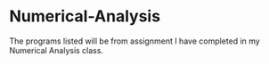 # Numerical-Analysis
The programs listed will be from assignment I have completed in my Numerical Analysis class.
